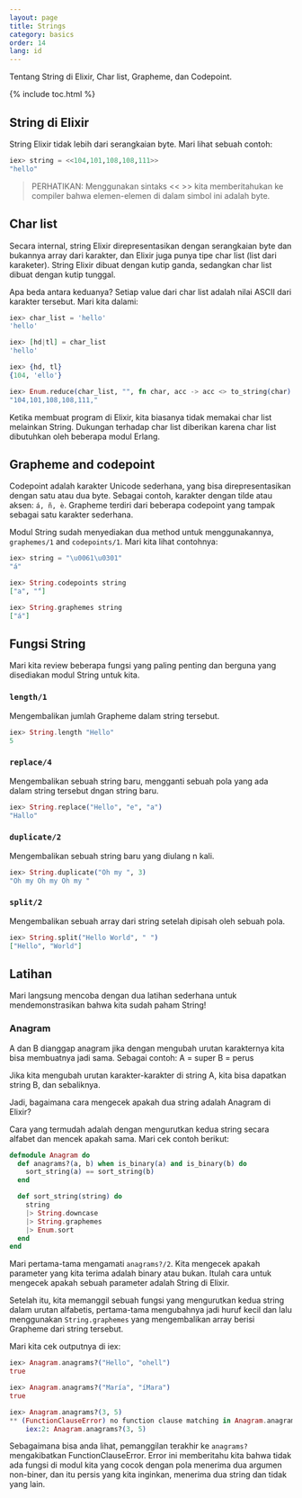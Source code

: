 ```yaml
---
layout: page
title: Strings
category: basics
order: 14
lang: id
---
```


Tentang String di Elixir, Char list, Grapheme, dan Codepoint.

{% include toc.html %}

## String di Elixir

String Elixir tidak lebih dari serangkaian byte. Mari lihat sebuah contoh:

```elixir
iex> string = <<104,101,108,108,111>>
"hello"
```

>PERHATIKAN: Menggunakan sintaks << >> kita memberitahukan ke compiler bahwa elemen-elemen di dalam simbol ini adalah byte.

## Char list

Secara internal, string Elixir direpresentasikan dengan serangkaian byte dan bukannya array dari karakter, dan Elixir juga punya tipe char list (list dari karaketer).  String Elixir dibuat dengan kutip ganda, sedangkan char list dibuat dengan kutip tunggal.

Apa beda antara keduanya? Setiap value dari char list adalah nilai ASCII dari karakter tersebut. Mari kita dalami:

```elixir
iex> char_list = 'hello'
'hello'

iex> [hd|tl] = char_list
'hello'

iex> {hd, tl}
{104, 'ello'}

iex> Enum.reduce(char_list, "", fn char, acc -> acc <> to_string(char) <> "," end)
"104,101,108,108,111,"
```

Ketika membuat program di Elixir, kita biasanya tidak memakai char list melainkan String. Dukungan terhadap char list diberikan karena char list dibutuhkan oleh beberapa modul Erlang.

## Grapheme and codepoint

Codepoint adalah karakter Unicode sederhana, yang bisa direpresentasikan dengan satu atau dua byte. Sebagai contoh, karakter dengan tilde atau aksen: `á, ñ, è`. Grapheme terdiri dari beberapa codepoint yang tampak sebagai satu karakter sederhana.

Modul String sudah menyediakan dua method untuk menggunakannya, `graphemes/1` and `codepoints/1`. Mari kita lihat contohnya:

```elixir
iex> string = "\u0061\u0301"
"á"

iex> String.codepoints string
["a", "́"]

iex> String.graphemes string
["á"]
```

## Fungsi String

Mari kita review beberapa fungsi yang paling penting dan berguna yang disediakan modul String untuk kita.

### `length/1`

Mengembalikan jumlah Grapheme dalam string tersebut.

```elixir
iex> String.length "Hello"
5
```

### `replace/4`

Mengembalikan sebuah string baru, mengganti sebuah pola yang ada dalam string tersebut dngan string baru.

```elixir
iex> String.replace("Hello", "e", "a")
"Hallo"
```

### `duplicate/2`

Mengembalikan sebuah string baru yang diulang n kali.

```elixir
iex> String.duplicate("Oh my ", 3)
"Oh my Oh my Oh my "
```

### `split/2`

Mengembalikan sebuah array dari string setelah dipisah oleh sebuah pola.

```elixir
iex> String.split("Hello World", " ")
["Hello", "World"]
```

## Latihan

Mari langsung mencoba dengan dua latihan sederhana untuk mendemonstrasikan bahwa kita sudah paham String!

### Anagram

A dan B dianggap anagram jika dengan mengubah urutan karakternya kita bisa membuatnya jadi sama. Sebagai contoh: 
A = super
B = perus 

Jika kita mengubah urutan karakter-karakter di string A, kita bisa dapatkan string B, dan sebaliknya.

Jadi, bagaimana cara mengecek apakah dua string adalah Anagram di Elixir?

Cara yang termudah adalah dengan mengurutkan kedua string secara alfabet dan mencek apakah sama. Mari cek contoh berikut:

```elixir
defmodule Anagram do
  def anagrams?(a, b) when is_binary(a) and is_binary(b) do
  	sort_string(a) == sort_string(b)
  end

  def sort_string(string) do
    string
    |> String.downcase
    |> String.graphemes
    |> Enum.sort
  end
end
```

Mari pertama-tama mengamati `anagrams?/2`. Kita mengecek apakah parameter yang kita terima adalah binary atau bukan. Itulah cara untuk mengecek apakah sebuah parameter adalah String di Elixir.

Setelah itu, kita memanggil sebuah fungsi yang mengurutkan kedua string dalam urutan alfabetis, pertama-tama mengubahnya jadi huruf kecil dan lalu menggunakan `String.graphemes` yang mengembalikan array berisi Grapheme dari string tersebut.

Mari kita cek outputnya di iex:

```elixir
iex> Anagram.anagrams?("Hello", "ohell")
true

iex> Anagram.anagrams?("María", "íMara")
true

iex> Anagram.anagrams?(3, 5)
** (FunctionClauseError) no function clause matching in Anagram.anagrams?/2
    iex:2: Anagram.anagrams?(3, 5)
```

Sebagaimana bisa anda lihat, pemanggilan terakhir ke `anagrams?` mengakibatkan FunctionClauseError.  Error ini memberitahu kita bahwa tidak ada fungsi di modul kita yang cocok dengan pola menerima dua argumen non-biner, dan itu persis yang kita inginkan, menerima dua string dan tidak yang lain.
